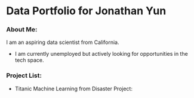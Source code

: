 # Data Portfolio for Jonathan Yun

### About Me:

I am an aspiring data scientist from California. 

- I am currently unemployed but actively looking for opportunities in the tech space. 


### Project List: 

- Titanic Machine Learning from Disaster Project: 